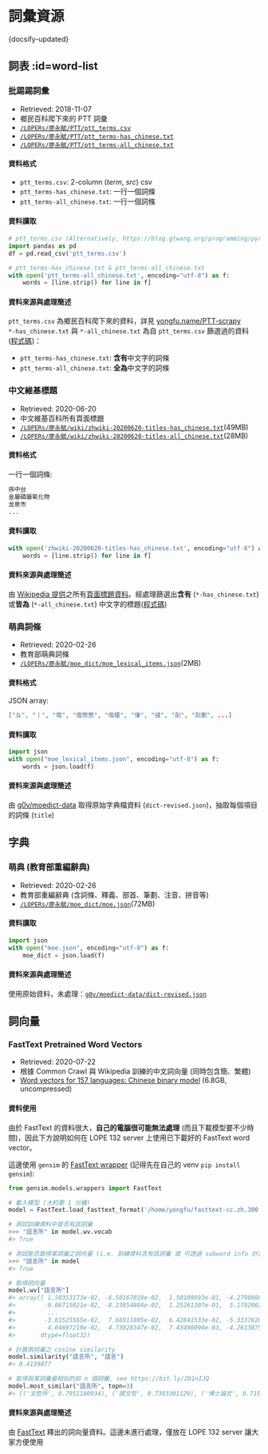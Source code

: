 詞彙資源
==============================

{docsify-updated}


詞表 :id=word-list
------------------------------

### 批踢踢詞彙

- Retrieved: 2018-11-07
- 鄉民百科爬下來的 PTT 詞彙
- [`/LOPERs/廖永賦/PTT/ptt_terms.csv`](https://raw.githubusercontent.com/liao961120/lang-resource/master/raw-data/ptt_lexical_items/ptt_terms.csv)
- [`/LOPERs/廖永賦/PTT/ptt_terms-has_chinese.txt`](https://github.com/liao961120/lang-resource/blob/master/lexical_items/ptt_terms-has_chinese.txt)
- [`/LOPERs/廖永賦/PTT/ptt_terms-all_chinese.txt`](https://github.com/liao961120/lang-resource/blob/master/lexical_items/ptt_terms-all_chinese.txt)

#### 資料格式

- `ptt_terms.csv`: 2-column (_term_, _src_) csv
- `ptt_terms-has_chinese.txt`: 一行一個詞條
- `ptt_terms-all_chinese.txt`: 一行一個詞條

#### 資料讀取

```python
# ptt_terms.csv (Alternatively, https://blog.gtwang.org/programming/python-csv-file-reading-and-writing-tutorial)
import pandas as pd
df = pd.read_csv('ptt_terms.csv')

# ptt_terms-has_chinese.txt & ptt_terms-all_chinese.txt
with open('ptt_terms-all_chinese.txt', encoding="utf-8") as f:
	words = [line.strip() for line in f]
```

#### 資料來源與處理簡述

`ptt_terms.csv` 為鄉民百科爬下來的資料，詳見 [yongfu.name/PTT-scrapy](https://yongfu.name/PTT-scrapy)  
`*-has_chinese.txt` 與 `*-all_chinese.txt` 為自 `ptt_terms.csv` 篩選過的資料 ([程式碼](https://github.com/liao961120/lang-resource/blob/master/raw-data/ptt_lexical_items/))：
- `ptt_terms-has_chinese.txt`: **含有**中文字的詞條
- `ptt_terms-all_chinese.txt`: **全為**中文字的詞條



### 中文維基標題

- Retrieved: 2020-06-20
- 中文維基百科所有頁面標題  
- [`/LOPERs/廖永賦/wiki/zhwiki-20200620-titles-has_chinese.txt`](https://drive.google.com/file/d/1vtDRXJCcENj3acuXXcbFDjjDXBtFrp4p)(49MB)
- [`/LOPERs/廖永賦/wiki/zhwiki-20200620-titles-all_chinese.txt`](https://drive.google.com/file/d/1TTzRWuP6dF0EqjeMkJrr3TRDQcB1Jey_)(28MB)


#### 資料格式

一行一個詞條:

```txt
孫中台
金屬磷屬氧化物
龙泉市
...
```

#### 資料讀取

```python
with open('zhwiki-20200620-titles-has_chinese.txt', encoding="utf-8") as f:
	words = [line.strip() for line in f]
```

#### 資料來源與處理簡述

由 [Wikipedia 提供](https://zh.wikipedia.org/wiki/Wikipedia:数据库下载)之所有[頁面標題資料](https://dumps.wikimedia.org/zhwiki/20200620/zhwiki-20200620-all-titles.gz)。經處理篩選出**含有** (`*-has_chinese.txt`) 或**皆為** (`*-all_chinese.txt`) 中文字的標題([程式碼](https://github.com/liao961120/lang-resource/tree/master/raw-data/wiki-pagetitle))



### 萌典詞條

- Retrieved: 2020-02-26
- 教育部萌典詞條
- [`/LOPERs/廖永賦/moe_dict/moe_lexical_items.json`](https://drive.google.com/file/d/1T_WJcWcaYVPhFWqIdAfup30-bauzxXVa)(2MB)


#### 資料格式

JSON array:

```json
["⺔", "⼁", "㑳", "㑳憋憋", "㑳擾", "㑿", "㒓", "㓦", "㓦劃", ...]
```

#### 資料讀取

```python
import json
with open("moe_lexical_items.json", encoding="utf-8") as f:
	words = json.load(f)
```

#### 資料來源與處理簡述

由 [g0v/moedict-data](https://github.com/g0v/moedict-data/blob/master/dict-revised.json) 取得原始字典檔資料 (`dict-revised.json`)，抽取每個項目的詞條 (`title`)



字典
------------------------------


### 萌典 (教育部重編辭典)

- Retrieved: 2020-02-26
- 教育部重編辭典 (含詞條、釋義、部首、筆劃、注音、拼音等)
- [`/LOPERs/廖永賦/moe_dict/moe.json`](https://drive.google.com/file/d/1H-wXEWC0Tgz8GE3kmc9vZV0WfuiqiGmV/view?usp=sharing)(72MB)


#### 資料讀取

```python
import json
with open("moe.json", encoding="utf-8") as f:
	moe_dict = json.load(f)
```

#### 資料來源與處理簡述

使用原始資料，未處理：[`g0v/moedict-data/dict-revised.json`](https://github.com/g0v/moedict-data/blob/master/dict-revised.json)



詞向量
------------------------------


### FastText Pretrained Word Vectors

- Retrieved: 2020-07-22
- 根據 Common Crawl 與 Wikipedia 訓練的中文詞向量 (同時包含簡、繁體)
- [Word vectors for 157 languages: Chinese binary model](https://fasttext.cc/docs/en/crawl-vectors.html) (6.8GB, uncompressed)


#### 資料使用

由於 FastText 的資料很大，**自己的電腦很可能無法處理** (而且下載模型要不少時間)，因此下方說明如何在 LOPE 132 server 上使用已下載好的 FastText word vector。

這邊使用 `gensim` 的 [FastText wrapper](https://radimrehurek.com/gensim/auto_examples/tutorials/run_fasttext.html#sphx-glr-auto-examples-tutorials-run-fasttext-py) (記得先在自己的 venv `pip install gensim`):


```python
from gensim.models.wrappers import FastText

# 載入模型 (大約要 1 分鐘)
model = FastText.load_fasttext_format('/home/yongfu/fasttext-cc.zh.300.bin')

# 測試訓練資料中是否有該詞彙
>>> "語言所" in model.wv.vocab
#> True

# 測試能否取得某詞彙之詞向量 (i.e. 訓練資料含有該詞彙 或 可透過 subword info 計算出來)
>>> "語言所" in model
#> True

# 取得詞向量
model.wv["語言所"]
#> array([ 1.50353173e-02, -6.50167018e-02,  1.50109693e-01, -4.27900888e-02,
#>        -9.06715021e-02, -8.23854804e-02,  1.25261307e-01,  5.17920628e-02,
#>         ...
#>        -3.61525565e-02,  7.66911805e-02,  6.42841533e-02, -5.33376262e-02,
#>         4.04697210e-02,  4.73028347e-02,  7.43498094e-03, -4.26138751e-02],
#>       dtype=float32)

# 計算兩詞彙之 cosine similarity
model.similarity("語言所", "語言")
#> 0.4139877

# 取得與某詞彙最相似的前 n 個詞彙, see https://bit.ly/2D1nIJQ
model.most_similar("語言所", topn=3)
#> [('文哲所', 0.7951180934), ('國文哲', 0.7393301129), ('博士論文', 0.7151889204)]
```


#### 資料來源與處理簡述

由 [FastText](https://fasttext.cc) 釋出的詞向量資料。這邊未進行處理，僅放在 LOPE 132 server 讓大家方便使用

